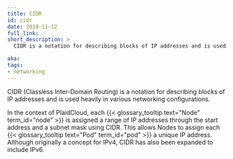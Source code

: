 ```yaml
---
title: CIDR
id: cidr
date: 2019-11-12
full_link: 
short_description: >
  CIDR is a notation for describing blocks of IP addresses and is used heavily in various networking configurations.

aka:
tags:
- networking
---
```

CIDR (Classless Inter-Domain Routing) is a notation for describing blocks of IP addresses and is used heavily in various networking configurations.

<!--more-->

In the context of PlaidCloud, each {{< glossary_tooltip text="Node" term_id="node" >}} is assigned a range of IP addresses through the start address and a subnet mask using CIDR. This allows Nodes to assign each {{< glossary_tooltip text="Pod" term_id="pod" >}} a unique IP address. Although originally a concept for IPv4, CIDR has also been expanded to include IPv6. 

